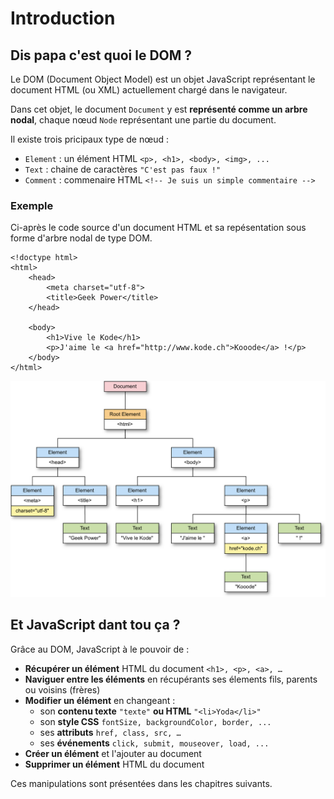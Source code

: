# Introduction

## Dis papa c'est quoi le DOM ?

Le DOM \(Document Object Model\) est un objet JavaScript représentant le document HTML \(ou XML\) actuellement chargé dans le navigateur.

Dans cet objet, le document `Document` y est **représenté comme un arbre nodal**, chaque nœud `Node` représentant une partie du document.

Il existe trois pricipaux type de nœud :

* `Element` : un élément HTML `<p>, <h1>, <body>, <img>, ...`
* `Text` : chaine de caractères `"C'est pas faux !"`
* `Comment` : commenaire HTML `<!-- Je suis un simple commentaire -->`

### Exemple

Ci-après le code source d'un document HTML et sa repésentation sous forme d'arbre nodal de type DOM.

```markup
<!doctype html>
<html>
    <head>
        <meta charset="utf-8">
        <title>Geek Power</title>
    </head>

    <body>
        <h1>Vive le Kode</h1>
        <p>J'aime le <a href="http://www.kode.ch">Kooode</a> !</p>
    </body>
</html>
```

![Le DOM sous forme d&apos;un arbre nodal du DOM](../../.gitbook/assets/dom-arbre-nodal.png)

## Et JavaScript dant tou ça ?

Grâce au DOM, JavaScript à le pouvoir de :

* **Récupérer un élément** HTML du document `<h1>, <p>, <a>, …`
* **Naviguer entre les éléments** en récupérants ses élements fils, parents ou voisins \(frères\)
* **Modifier un élément** en changeant :
  * son **contenu texte** `"texte"` **ou HTML** `"<li>Yoda</li>"`
  * son **style CSS** `fontSize, backgroundColor, border, ...`
  * ses **attributs** `href, class, src, …`
  * ses **événements** `click, submit, mouseover, load, ...`
* **Créer un élément** et l'ajouter au document
* **Supprimer un élément** HTML du document

Ces manipulations sont présentées dans les chapitres suivants.

